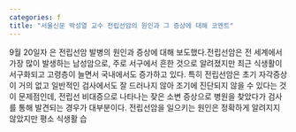```yaml
---
categories: f
title: "서울신문 박성열 교수 전립선암의 원인과 그 증상에 대해 코멘트"
---
```

9월 20일자 은 전립선암 발병의 원인과 증상에 대해 보도했다.전립선암은 전 세계에서 가장 많이 발생하는 남성암으로, 주로 서구에서 흔한 것으로 알려졌지만 최근 식생활이 서구화되고 고령층이 늘면서 국내에서도 증가하고 있다. 특히 전립선암은 초기 자각증상이 거의 없고 일반적인 검사에서도 잘 드러나지 않아 조기에 진단되지 않을 수 있다는 것이 문제점인데, 전립선 비대증으로 나타나는 잦은 소변 증상으로 병원을 찾았다가 검사를 통해 발견되는 경우가 대부분이다. 전립선암을 일으키는 원인은 정확하게 알려지지 않았지만 평소 식생활 습
